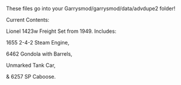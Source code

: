 These files go into your Garrysmod/garrysmod/data/advdupe2 folder!


Current Contents:

Lionel 1423w Freight Set from 1949. Includes:

1655 2-4-2 Steam Engine,

6462 Gondola with Barrels,

Unmarked Tank Car,

& 6257 SP Caboose.

